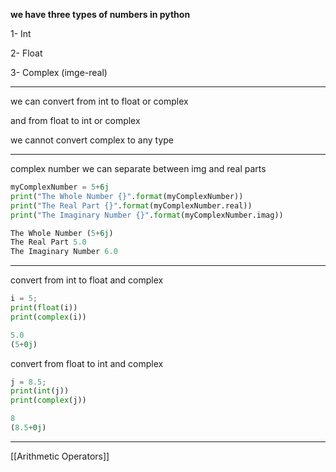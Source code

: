 **we have three types of numbers in python**

1- Int

2- Float

3- Complex (imge-real)

---

we can convert from int to float or complex

and from float to int or complex

we cannot convert complex to any type

---

complex number we can separate between img and real parts

```Python
myComplexNumber = 5+6j
print("The Whole Number {}".format(myComplexNumber))
print("The Real Part {}".format(myComplexNumber.real))
print("The Imaginary Number {}".format(myComplexNumber.imag))

The Whole Number (5+6j)
The Real Part 5.0
The Imaginary Number 6.0
```

---

convert from int to float and complex

```Python
i = 5;
print(float(i))
print(complex(i))

5.0
(5+0j)
```

convert from float to int and complex

```Python
j = 8.5;
print(int(j))
print(complex(j))

8
(8.5+0j)
```

---

[[Arithmetic Operators]]